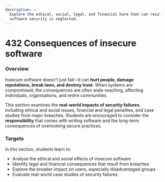 ```yaml
---
description: >-
  Explore the ethical, social, legal, and financial harm that can result when
  software security is neglected.
---
```


# 432 Consequences of insecure software

### Overview

Insecure software doesn't just fail—it can **hurt people, damage reputations, break laws, and destroy trust**. When systems are compromised, the consequences are often wide-reaching, affecting individuals, organisations, and entire communities.

This section examines the **real-world impacts of security failures**, including ethical and social issues, financial and legal penalties, and case studies from major breaches. Students are encouraged to consider the **responsibility** that comes with writing software and the long-term consequences of overlooking secure practices.

### Targets

In this section, students learn to:

* Analyse the ethical and social effects of insecure software
* Identify legal and financial consequences that result from breaches
* Explore the broader impact on users, especially disadvantaged groups
* Evaluate real-world case studies of security failures
